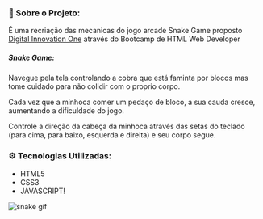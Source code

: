 
### 🐍 Sobre o Projeto:

É uma recriação das mecanicas do jogo arcade Snake Game proposto [Digital Innovation One](https://web.digitalinnovation.one/home) através do Bootcamp de HTML Web Developer

##### Snake Game:
Navegue pela tela controlando a cobra que está faminta por blocos mas tome cuidado para não colidir com o proprio corpo.

Cada vez que a minhoca comer um pedaço de bloco, a sua cauda cresce, aumentando a dificuldade do jogo.

Controle a direção da cabeça da minhoca através das setas do teclado (para cima, para baixo, esquerda e direita) e seu corpo segue.

### ⚙️ Tecnologias Utilizadas:
- HTML5
- CSS3
- JAVASCRIPT!


![snake gif](https://user-images.githubusercontent.com/84254929/128945462-3ee69127-04e7-4ee9-a164-fc1265819547.gif)


